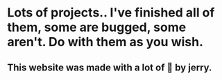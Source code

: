 <h1>Lots of projects.. I've finished all of them, some are bugged, some aren't. Do with them as you wish.</h1>
<h2>This website was made with a lot of 💖 by jerry.</h2>
